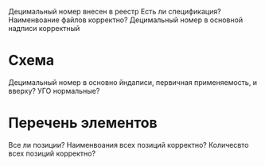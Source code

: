 Децимальный номер внесен в реестр
Есть ли спецификация?
Наименвоание файлов корректно?
Децимальный номер в основной надписи корректный
# Схема
Децимальный номер в основно йндаписи, первичная применяемость, и вверху?
УГО нормальные?

# Перечень элементов
Все ли позиции?
Наименвоания всех позиций корректно?
Количесвто всех позиций корректно?

